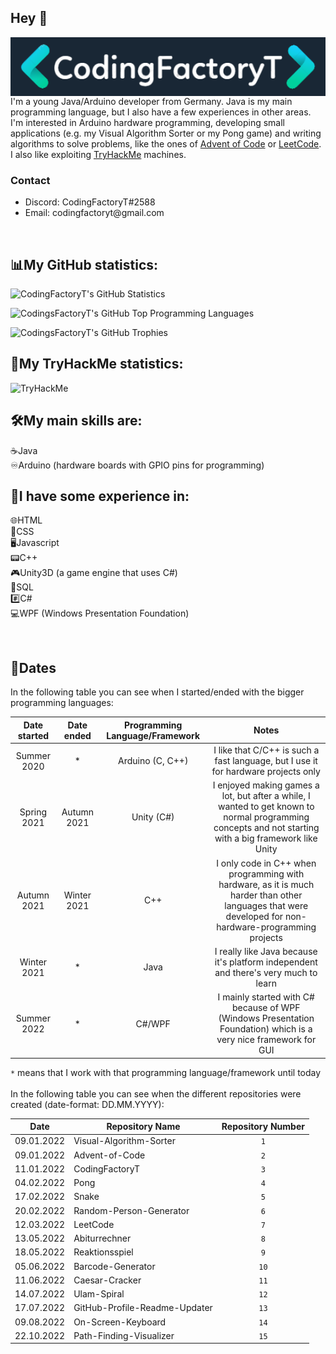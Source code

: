 ## Hey :wave:

<img src="CodingFactoryT_Logo_New.png" align ="right">

I'm a young Java/Arduino developer from Germany. Java is my main programming language, but I also have a few experiences in other areas. <br>
I'm interested in Arduino hardware programming, developing small applications (e.g. my Visual Algorithm Sorter or my Pong game) and writing algorithms to solve problems, like the ones of [Advent of Code](https://adventofcode.com) or [LeetCode](https://leetcode.com).
I also like exploiting [TryHackMe](https://tryhackme.com) machines.
<br>

### Contact
<ul>
  <li> Discord: CodingFactoryT#2588 </li>
  <li> Email: codingfactoryt@gmail.com</li>
</ul>
  <br>
  
## :bar_chart:My GitHub statistics:      
  ![CodingFactoryT's GitHub Statistics](https://github-readme-stats.vercel.app/api?username=CodingFactoryT&theme=tokyonight) 
  
  ![CodingsFactoryT's GitHub Top Programming Languages](https://github-readme-stats.vercel.app/api/top-langs?username=CodingFactoryT&theme=tokyonight&card_width=495) 
  
  ![CodingsFactoryT's GitHub Trophies](https://github-profile-trophy.vercel.app/?username=CodingFactoryT&theme=tokyonight)
  
## :closed_lock_with_key:My TryHackMe statistics:
<img src="https://tryhackme-badges.s3.amazonaws.com/CodingFactoryT.png" alt="TryHackMe">

<br>

## :hammer_and_wrench:My main skills are: 
:coffee:Java         <br>
:infinity:Arduino (hardware boards with GPIO pins for programming)

## :hammer:I have some experience in: 
:globe_with_meridians:HTML         <br>
:scroll:CSS          <br>
:desktop_computer:Javascript   <br>
:pager:C++          <br>
:video_game:Unity3D (a game engine that uses C#) <br>
:satellite:SQL <br>
:hash:C# <br>
:computer:WPF (Windows Presentation Foundation) <br>

<br>

## :calendar:Dates

In the following table you can see when I started/ended with the bigger programming languages: <br>

|Date started|Date ended |Programming Language/Framework|Notes                                                                                   |
|:----------:|:---------:|:----------------------------:|:--------------------------------------------------------------------------------------:|
|Summer 2020 |*          |Arduino (C, C++)   	          |I like that C/C++ is such a fast language, but I use it for hardware projects only        |
|Spring 2021 |Autumn 2021|Unity (C#)                    |I enjoyed making games a lot, but after a while, I wanted to get known to normal programming concepts and not starting with a big framework like Unity|
|Autumn 2021 |Winter 2021|C++                           |I only code in C++ when programming with hardware, as it is much harder than other languages that were developed for non-hardware-programming projects|
|Winter 2021 |*          |Java                          |I really like Java because it's platform independent and there's very much to learn|
|Summer 2022 |*          |C#/WPF                        |I mainly started with C# because of WPF (Windows Presentation Foundation) which is a very nice framework for GUI|

`*` means that I work with that programming language/framework until today <br> <br> 
In the following table you can see when the different repositories were created (date-format: DD.MM.YYYY): <br>

|Date      |Repository Name                                                                                     |Repository Number|
|----------|----------------------------------------------------------------------------------------------------|:---------------:|
|09.01.2022|Visual-Algorithm-Sorter                                                                             |`1`              |
|09.01.2022|Advent-of-Code                                                                                      |`2`              |
|11.01.2022|CodingFactoryT                                                                                      |`3`              |
|04.02.2022|Pong                                                                                                |`4`              |
|17.02.2022|Snake                                                                                               |`5`              |
|20.02.2022|Random-Person-Generator                                                                             |`6`              |
|12.03.2022|LeetCode                                                                                            |`7`              |
|13.05.2022|Abiturrechner                                                                                       |`8`              |
|18.05.2022|Reaktionsspiel                                                                                      |`9`              |
|05.06.2022|Barcode-Generator                                                                                   |`10`             |
|11.06.2022|Caesar-Cracker                                                                                      |`11`             |
|14.07.2022|Ulam-Spiral                                                                                         |`12`             |
|17.07.2022|GitHub-Profile-Readme-Updater                                                                       |`13`             |
|09.08.2022|On-Screen-Keyboard                                                                                  |`14`             |
|22.10.2022|Path-Finding-Visualizer                                                                             |`15`             |

